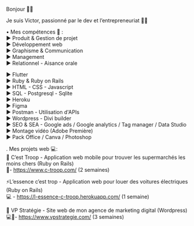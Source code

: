 Bonjour 👋🏻 

Je suis Victor, passionné par le dev et l’entrepreneuriat 📣🚀

• Mes compétences 💪 :
<br>
▶︎ Produit & Gestion de projet
<br>
▶︎ Développement web
<br>
▶︎ Graphisme & Communication 
<br>
▶︎ Management
<br>
▶︎ Relationnel - Aisance orale

▶︎ Flutter
<br>
▶︎ Ruby & Ruby on Rails 
<br>
▶︎ HTML - CSS - Javascript
<br>
▶︎ SQL - Postgresql - Sqlite
<br>
▶︎ Heroku
<br>
▶︎ Figma
<br>
▶︎ Postman - Utilisation d'APIs
<br>
▶︎ Wordpress - Divi builder
<br>
▶︎ SEO & SEA - Google ads / Google analytics / Tag manager / Data Studio
<br>
▶︎ Montage vidéo (Adobe Première)
<br>
▶︎ Pack Office / Canva / Photoshop

. Mes projets web 💻: 
<br>
🛒 C’est Troop - Application web mobile pour trouver les supermarchés les moins chers (Ruby on Rails)
<br>📱- https://www.c-troop.com/ (2 semaines)

⚡️L’essence c’est trop - Application web pour louer des voitures électriques (Ruby on Rails)
<br>💻 - https://l-essence-c-troop.herokuapp.com/ (1 semaine)

🌱 VP Stratégie - Site web de mon agence de marketing digital (Wordpress)
<br>💻📱- https://www.vpstrategie.com/ (3 semaines)
